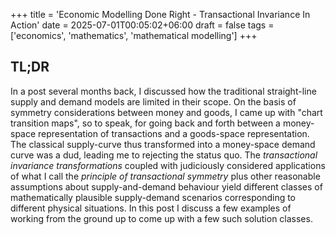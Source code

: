 +++
title = 'Economic Modelling Done Right - Transactional Invariance In Action'
date = 2025-07-01T00:05:02+06:00
draft = false
tags = ['economics', 'mathematics', 'mathematical modelling']
+++
## TL;DR
In a post several months back, I discussed how the traditional straight-line supply and demand models are limited in their scope. On the basis of symmetry considerations between money and goods, I came up with "chart transition maps", so to speak, for going back and forth between a money-space representation of transactions and a goods-space representation. The classical supply-curve thus transformed into a money-space demand curve was a dud, leading me to rejecting the status quo. The *transactional invariance transformations* coupled with judiciously considered applications of what I call the *principle of transactional symmetry* plus other reasonable assumptions about supply-and-demand behaviour yield different classes of mathematically plausible supply-demand scenarios corresponding to different physical situations. In this post I discuss a few examples of working from the ground up to come up with a few such solution classes.
